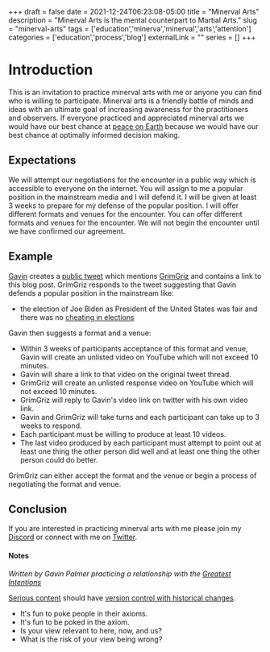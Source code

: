 +++
draft = false
date = 2021-12-24T06:23:08-05:00
title = "Minerval Arts"
description = "Minerval Arts is the mental counterpart to Martial Arts."
slug = "minerval-arts"
tags = ['education','minerva','minerval','arts','attention']
categories = ['education','process','blog']
externalLink = ""
series = []
+++
 
# Introduction
 
This is an invitation to practice minerval arts with me or anyone you can find who is willing to participate.  Minerval arts is a friendly battle of minds and ideas with an ultimate goal of increasing awareness for the practitioners and observers.  If everyone practiced and appreciated minerval arts we would have our best chance at [peace on Earth](/posts/human-resource-problem) because we would have our best chance at optimally informed decision making.
 
## Expectations
 
We will attempt our negotiations for the encounter in a public way which is accessible to everyone on the internet.  You will assign to me a popular position in the mainstream media and I will defend it.  I will be given at least 3 weeks to prepare for my defense of the popular position.  I will offer different formats and venues for the encounter.  You can offer different formats and venues for the encounter.  We will not begin the encounter until we have confirmed our agreement.
 
## Example
 
[Gavin](https://twitter.com/Hero_LFG) creates a [public tweet](https://twitter.com/Hero_LFG/status/1474370846621933569) which mentions [GrimGriz](https://twitter.com/GrimGriz) and contains a link to this blog post.  GrimGriz responds to the tweet suggesting that Gavin defends a popular position in the mainstream like:
- the election of Joe Biden as President of the United States was fair and there was no [cheating in elections](/posts/cheating-in-elections)
 
Gavin then suggests a format and a venue:
- Within 3 weeks of participants acceptance of this format and venue, Gavin will create an unlisted video on YouTube which will not exceed 10 minutes.
- Gavin will share a link to that video on the original tweet thread.
- GrimGriz will create an unlisted response video on YouTube which will not exceed 10 minutes.
- GrimGriz will reply to Gavin's video link on twitter with his own video link.
- Gavin and GrimGriz will take turns and each participant can take up to 3 weeks to respond.
- Each participant must be willing to produce at least 10 videos.
- The last video produced by each participant must attempt to point out at least one thing the other person did well and at least one thing the other person could do better.
 
GrimGriz can either accept the format and the venue or begin a process of negotiating the format and venue.
 
## Conclusion
 
If you are interested in practicing minerval arts with me please join my [Discord](https://discord.gg/YZP89kc) or connect with me on [Twitter](https://twitter.com/Hero_LFG).
 
#### Notes
 
*Written by Gavin Palmer practicing a relationship with the [Greatest Intentions](/posts/helping-the-greatest-intentions)*
 
[Serious content](/posts/content-creation) should have [version control with historical changes](https://github.com/heroLFG/hugo-herolfg-site/commits/dev/content/posts/minerval-arts.md).
 
 
- It's fun to poke people in their axioms.
- It's fun to be poked in the axiom.
- Is your view relevant to here, now, and us?
- What is the risk of your view being wrong?
 
